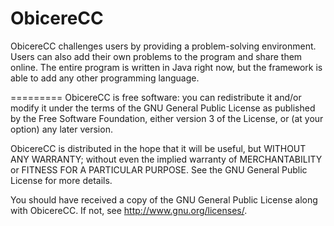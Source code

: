 ObicereCC
=========
ObicereCC challenges users by providing a problem-solving 
environment. Users can also add their own problems to the program
and share them online. The entire program is written in Java right 
now, but the framework is able to add any other programming language. 

=========
ObicereCC is free software: you can redistribute it and/or modify
it under the terms of the GNU General Public License as published by
the Free Software Foundation, either version 3 of the License, or
(at your option) any later version.

ObicereCC is distributed in the hope that it will be useful,
but WITHOUT ANY WARRANTY; without even the implied warranty of
MERCHANTABILITY or FITNESS FOR A PARTICULAR PURPOSE.  See the
GNU General Public License for more details.

You should have received a copy of the GNU General Public License
along with ObicereCC.  If not, see <http://www.gnu.org/licenses/>.
